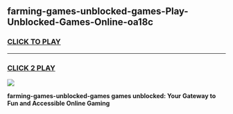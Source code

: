 
## farming-games-unblocked-games-Play-Unblocked-Games-Online-oa18c
<h3>
<a href="https://premium76.site?title=farming-games-unblocked-games&ref=25A">CLICK TO PLAY</a></h3>
<hr>

<h3>
<a href="https://premium76.site?title=farming-games-unblocked-games&ref=25A">CLICK 2 PLAY</a>
  
</h3>

<a href="https://premium76.site?title=farming-games-unblocked-games&ref=25A"><img src="https://clearcache.store/games.png"></a>


**farming-games-unblocked-games games unblocked: Your Gateway to Fun and Accessible Online Gaming**

